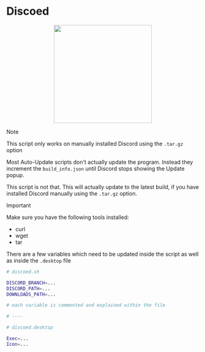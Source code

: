 # Discoed

<p align="center"><image src="https://raw.githubusercontent.com/ionutrogojan/discoed/main/discoed.png" width=256px/></p>

> [!NOTE]
> This script only works on manually installed Discord using the `.tar.gz` option

Most Auto-Update scripts don't actually update the program.
Instead they increment the `build_info.json` until Discord stops showing the Update popup.

This script is not that. This will actually update to the latest build, if you have installed Discord manually using the `.tar.gz` option.

> [!IMPORTANT]
> Make sure you have the following tools installed:

- curl
- wget
- tar

There are a few variables which need to be updated inside the script as well as inside the `.desktop` file

```sh
# discoed.sh

DISCORD_BRANCH=...
DISCORD_PATH=...
DOWNLOADS_PATH=...

# each variable is commented and explained within the file

# ----

# discoed.desktop

Exec=...
Icon=...
```

